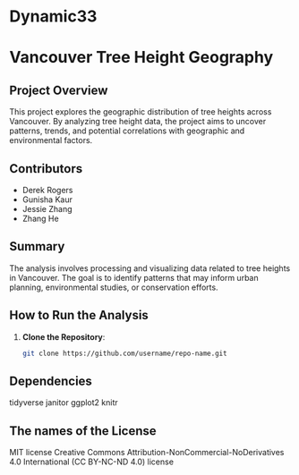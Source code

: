 # Dynamic33

# Vancouver Tree Height Geography

## Project Overview
This project explores the geographic distribution of tree heights across Vancouver. By analyzing tree height data, the project aims to uncover patterns, trends, and potential correlations with geographic and environmental factors.

## Contributors
- Derek Rogers  
- Gunisha Kaur  
- Jessie Zhang  
- Zhang He  

## Summary
The analysis involves processing and visualizing data related to tree heights in Vancouver. The goal is to identify patterns that may inform urban planning, environmental studies, or conservation efforts.

## How to Run the Analysis
1. **Clone the Repository**:
   ```bash
   git clone https://github.com/username/repo-name.git

## Dependencies
  tidyverse
  janitor
  ggplot2
  knitr

## The names of the License 
 MIT license
 Creative Commons Attribution-NonCommercial-NoDerivatives 4.0 International (CC BY-NC-ND 4.0) license
